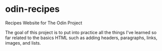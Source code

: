 # odin-recipes
Recipes Website for The Odin Project

The goal of this project is to put into practice all the things I've
learned so far related to the basics HTML such as adding
headers, paragraphs, links, images, and lists.
